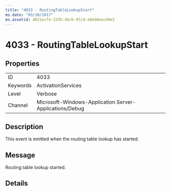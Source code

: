 ```yaml
---
title: "4033 - RoutingTableLookupStart"
ms.date: "03/30/2017"
ms.assetid: d621ecfe-3335-44cb-97cd-a6648eecd9e2
---
```

# 4033 - RoutingTableLookupStart
## Properties  


|||  
|-|-|  
|ID|4033|  
|Keywords|ActivationServices|  
|Level|Verbose|  
|Channel|Microsoft-Windows-Application Server-Applications/Debug|  

## Description  
 This event is emitted when the routing table lookup has started.  

## Message  
 Routing table lookup started.  

## Details
